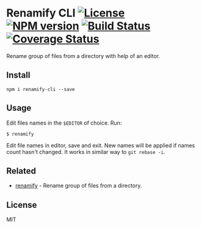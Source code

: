 # Renamify CLI [![License][LicenseIMGURL]][LicenseURL] [![NPM version][NPMIMGURL]][NPMURL] [![Build Status][BuildStatusIMGURL]][BuildStatusURL] [![Coverage Status][CoverageIMGURL]][CoverageURL]

[BuildStatusURL]: https://github.com/coderaiser/node-renamify-cli/actions?query=workflow%3A%22Node+CI%22 "Build Status"
[BuildStatusIMGURL]: https://github.com/coderaiser/node-renamify-cli/workflows/Node%20CI/badge.svg
[NPMIMGURL]: https://img.shields.io/npm/v/renamify-cli.svg?style=flat
[LicenseIMGURL]: https://img.shields.io/badge/license-MIT-317BF9.svg?style=flat
[NPMURL]: https://npmjs.org/package/renamify-cli "npm"
[LicenseURL]: https://tldrlegal.com/license/mit-license "MIT License"
[CoverageURL]: https://coveralls.io/github/coderaiser/node-renamify-cli?branch=master
[CoverageIMGURL]: https://coveralls.io/repos/coderaiser/node-renamify-cli/badge.svg?branch=master&service=github

Rename group of files from a directory with help of an editor.

## Install

`npm i renamify-cli --save`

## Usage

Edit files names in the `$EDITOR` of choice. Run:

```
$ renamify
```

Edit file names in editor, save and exit. New names will be applied if names count hasn't changed.
It works in similar way to `git rebase -i`.

## Related

- [renamify](https://github.com/coderaiser/node-renamify "renamify") - Rename group of files from a directory.

## License

MIT

